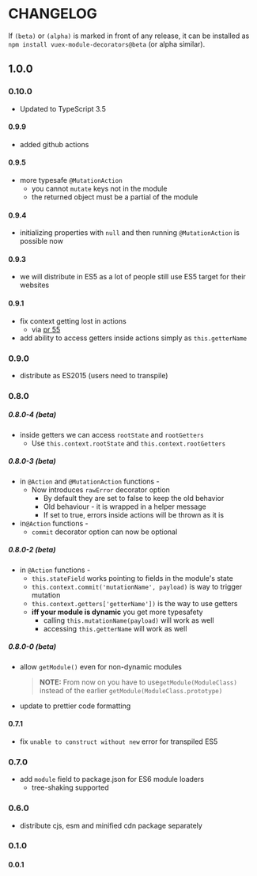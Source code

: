# CHANGELOG

If `(beta)` or `(alpha)` is marked in front of any release, it can be
installed as `npm install vuex-module-decorators@beta` (or alpha similar).

## 1.0.0

### 0.10.0

- Updated to TypeScript 3.5

#### 0.9.9

- added github actions

#### 0.9.5

- more typesafe `@MutationAction`
  - you cannot `mutate` keys not in the module
  - the returned object must be a partial of the module

#### 0.9.4

- initializing properties with `null` and then running `@MutationAction` is possible now

#### 0.9.3

- we will distribute in ES5 as a lot of people still use ES5 target for their websites

#### 0.9.1

- fix context getting lost in actions
  - via [pr 55](https://github.com/championswimmer/vuex-module-decorators/pull/55)
- add ability to access getters inside actions simply as `this.getterName`

### 0.9.0

- distribute as ES2015 (users need to transpile)

### 0.8.0

##### 0.8.0-4 (beta)

- inside getters we can access `rootState` and `rootGetters`
  - Use `this.context.rootState` and `this.context.rootGetters`

##### 0.8.0-3 (beta)

- in `@Action` and `@MutationAction` functions -
  - Now introduces `rawError` decorator option
    - By default they are set to false to keep the old behavior
    - Old behaviour - it is wrapped in a helper message
    - If set to true, errors inside actions will be thrown as it is
- in`@Action` functions -
  - `commit` decorator option can now be optional

##### 0.8.0-2 (beta)

- in `@Action` functions -
  - `this.stateField` works pointing to fields in the module's state
  - `this.context.commit('mutationName', payload)` is way to trigger mutation
  - `this.context.getters['getterName'])` is the way to use getters
  - **iff your module is dynamic** you get more typesafety
    - calling `this.mutationName(payload)` will work as well
    - accessing `this.getterName` will work as well

##### 0.8.0-0 (beta)

- allow `getModule()` even for non-dynamic modules

  > **NOTE:** From now on you have to use`getModule(ModuleClass)`
  > instead of the earlier `getModule(ModuleClass.prototype)`

- update to prettier code formatting

#### 0.7.1

- fix `unable to construct without new` error for transpiled ES5

### 0.7.0

- add `module` field to package.json for ES6 module loaders
  - tree-shaking supported

### 0.6.0

- distribute cjs, esm and minified cdn package separately

### 0.1.0

#### 0.0.1
